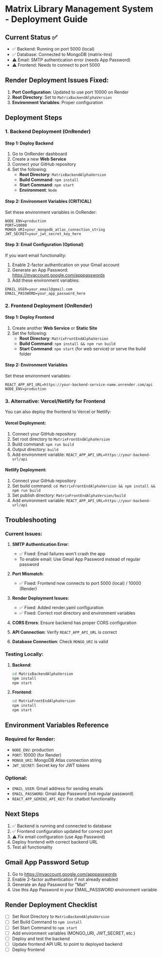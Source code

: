 # Matrix Library Management System - Deployment Guide

## Current Status ✅
- ✅ Backend: Running on port 5000 (local)
- ✅ Database: Connected to MongoDB (matrix-lms)
- ⚠️ Email: SMTP authentication error (needs App Password)
- ⚠️ Frontend: Needs to connect to port 5000

## Render Deployment Issues Fixed:
1. **Port Configuration**: Updated to use port 10000 on Render
2. **Root Directory**: Set to `MatrixBackendAlphaVersion`
3. **Environment Variables**: Proper configuration

## Deployment Steps

### 1. Backend Deployment (OnRender)

#### Step 1: Deploy Backend
1. Go to OnRender dashboard
2. Create a new **Web Service**
3. Connect your GitHub repository
4. Set the following:
   - **Root Directory**: `MatrixBackendAlphaVersion`
   - **Build Command**: `npm install`
   - **Start Command**: `npm start`
   - **Environment**: `Node`

#### Step 2: Environment Variables (CRITICAL)
Set these environment variables in OnRender:
```
NODE_ENV=production
PORT=10000
MONGO_URI=your_mongodb_atlas_connection_string
JWT_SECRET=your_jwt_secret_key_here
```

#### Step 3: Email Configuration (Optional)
If you want email functionality:
1. Enable 2-factor authentication on your Gmail account
2. Generate an App Password: https://myaccount.google.com/apppasswords
3. Add these environment variables:
```
EMAIL_USER=your_email@gmail.com
EMAIL_PASSWORD=your_app_password_here
```

### 2. Frontend Deployment (OnRender)

#### Step 1: Deploy Frontend
1. Create another **Web Service** or **Static Site**
2. Set the following:
   - **Root Directory**: `MatrixFrontEndAlphaVersion`
   - **Build Command**: `npm install && npm run build`
   - **Start Command**: `npm start` (for web service) or serve the build folder

#### Step 2: Environment Variables
Set these environment variables:
```
REACT_APP_API_URL=https://your-backend-service-name.onrender.com/api
NODE_ENV=production
```

### 3. Alternative: Vercel/Netlify for Frontend

You can also deploy the frontend to Vercel or Netlify:

#### Vercel Deployment:
1. Connect your GitHub repository
2. Set root directory to `MatrixFrontEndAlphaVersion`
3. Build command: `npm run build`
4. Output directory: `build`
5. Add environment variable: `REACT_APP_API_URL=https://your-backend-url/api`

#### Netlify Deployment:
1. Connect your GitHub repository
2. Set build command: `cd MatrixFrontEndAlphaVersion && npm install && npm run build`
3. Set publish directory: `MatrixFrontEndAlphaVersion/build`
4. Add environment variable: `REACT_APP_API_URL=https://your-backend-url/api`

## Troubleshooting

### Current Issues:

1. **SMTP Authentication Error**: 
   - ✅ Fixed: Email failures won't crash the app
   - To enable email: Use Gmail App Password instead of regular password

2. **Port Mismatch**: 
   - ✅ Fixed: Frontend now connects to port 5000 (local) / 10000 (Render)

3. **Render Deployment Issues**:
   - ✅ Fixed: Added render.yaml configuration
   - ✅ Fixed: Correct root directory and environment variables

4. **CORS Errors**: Ensure backend has proper CORS configuration
5. **API Connection**: Verify `REACT_APP_API_URL` is correct
6. **Database Connection**: Check `MONGO_URI` is valid

### Testing Locally:

1. **Backend**: 
   ```bash
   cd MatrixBackendAlphaVersion
   npm install
   npm start
   ```

2. **Frontend**:
   ```bash
   cd MatrixFrontEndAlphaVersion
   npm install
   npm start
   ```

## Environment Variables Reference

### Required for Render:
- `NODE_ENV`: production
- `PORT`: 10000 (for Render)
- `MONGO_URI`: MongoDB Atlas connection string
- `JWT_SECRET`: Secret key for JWT tokens

### Optional:
- `EMAIL_USER`: Gmail address for sending emails
- `EMAIL_PASSWORD`: Gmail App Password (not regular password)
- `REACT_APP_GEMINI_API_KEY`: For chatbot functionality

## Next Steps
1. ✅ Backend is running and connected to database
2. ✅ Frontend configuration updated for correct port
3. ⚠️ Fix email configuration (use App Password)
4. Deploy frontend with correct backend URL
5. Test all functionality

## Gmail App Password Setup
1. Go to https://myaccount.google.com/apppasswords
2. Enable 2-factor authentication if not already enabled
3. Generate an App Password for "Mail"
4. Use this App Password in your EMAIL_PASSWORD environment variable

## Render Deployment Checklist
- [ ] Set Root Directory to `MatrixBackendAlphaVersion`
- [ ] Set Build Command to `npm install`
- [ ] Set Start Command to `npm start`
- [ ] Add environment variables (MONGO_URI, JWT_SECRET, etc.)
- [ ] Deploy and test the backend
- [ ] Update frontend API URL to point to deployed backend
- [ ] Deploy frontend
